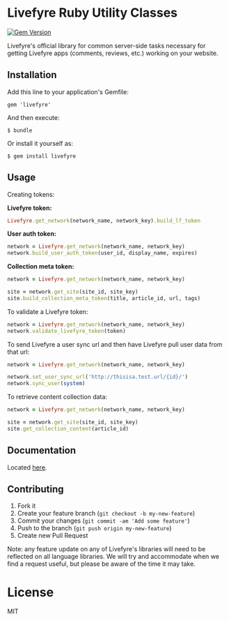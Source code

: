 # Livefyre Ruby Utility Classes
[![Gem Version](https://badge.fury.io/rb/livefyre.png)](http://badge.fury.io/rb/livefyre)

Livefyre's official library for common server-side tasks necessary for getting Livefyre apps (comments, reviews, etc.) working on your website.

## Installation

Add this line to your application's Gemfile:

    gem 'livefyre'

And then execute:

    $ bundle

Or install it yourself as:

    $ gem install livefyre

## Usage

Creating tokens:

**Livefyre token:**

```ruby
Livefyre.get_network(network_name, network_key).build_lf_token
```

**User auth token:**

```ruby
network = Livefyre.get_network(network_name, network_key)
network.build_user_auth_token(user_id, display_name, expires)
```

**Collection meta token:**

```ruby
network = Livefyre.get_network(network_name, network_key)

site = network.get_site(site_id, site_key)
site.build_collection_meta_token(title, article_id, url, tags)
```

To validate a Livefyre token:

```ruby
network = Livefyre.get_network(network_name, network_key)
network.validate_livefyre_token(token)
```

To send Livefyre a user sync url and then have Livefyre pull user data from that url:

```ruby
network = Livefyre.get_network(network_name, network_key)

network.set_user_sync_url('http://thisisa.test.url/{id}/')
network.sync_user(system)
```

To retrieve content collection data:

```ruby
network = Livefyre.get_network(network_name, network_key)

site = network.get_site(site_id, site_key)
site.get_collection_content(article_id)
```

## Documentation

Located [here](http://answers.livefyre.com/libraries).

## Contributing

1. Fork it
2. Create your feature branch (`git checkout -b my-new-feature`)
3. Commit your changes (`git commit -am 'Add some feature'`)
4. Push to the branch (`git push origin my-new-feature`)
5. Create new Pull Request

Note: any feature update on any of Livefyre's libraries will need to be reflected on all language libraries. We will try and accommodate when we find a request useful, but please be aware of the time it may take.

License
=======

MIT